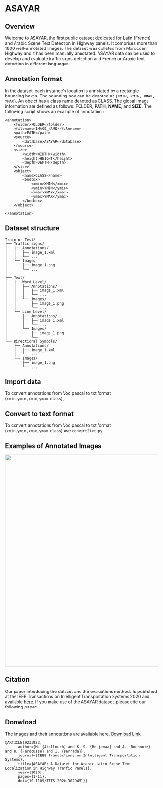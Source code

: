 # ASAYAR

## Overview
Welcome to ASAYAR, the first public dataset dedicated for Latin (French) and Arabic Scene Text Detection in Highway panels. It comprises more than 1800 well-annotated images. The dataset was colleted from Moroccan Highway and it has been manually annotated. ASAYAR data can be used to develop and evaluate traffic signs detection and French or Arabic text detection in different languages.

## Annotation format
In the dataset, each instance's location is annotated by a rectangle bounding boxes. The bounding box can be denoted as `{XMIN, YMIN, XMAX, YMAX}`. An obejct has a class name denoted as CLASS. The global image information are defined as follows: FOLDER, **PATH**, **NAME**, and **SIZE**.
The following script shows an example of annotation : 
```
<annotation>
    <folder>FOLDER</folder>
    <filename>IMAGE_NAME</filename>
    <path>PATH</path>
    <source>
        <database>ASAYAR</database>
    </source>
    <size>
        <width>WIDTH</width>
        <height>HEIGHT</height>
        <depth>DEPTH</depth>
    </size>
    <object>
        <name>CLASS</name>
        <bndbox>
            <xmin>XMIN</xmin>
            <ymin>YMIN</ymin>
            <xmax>XMAX</xmax>
            <ymax>YMAX</ymax>
        </bndbox>
    </object>
    ...
</annotation>
```

## Dataset structure
```
Train or Test/
├── Traffic signs/
│   ├── Annotations/
│   │   ├── image_1.xml
│   │   └── ...
│   └── Images
│       ├── image_1.png
│       └── ...
│       
├── Text/
│   ├── Word Level/
│   │   ├── Annotations/
│   │   │   ├── image_1.xml
│   │   │   └── ...
│   │   └── Images/
│   │       ├── image_1.png
│   │       └── ...
│   └── Line Level/
│       ├── Annotations/
│       │   ├── image_1.xml
│       │   └── ...
│       └── Images/
│           ├── image_1.png
│           └── ...
└── Directional Symbols/
    ├── Annotations/
    │   ├── image_1.xml
    │   └── ...
    └── Images/
        ├── image_1.png
        └── ...
```

## Import data
To convert annotations from Voc pascal to txt format (`xmin,ymin,xmax,ymax,class`),


## Convert to text format
To convert annotations from Voc pascal to txt format (`xmin,ymin,xmax,ymax,class`) use `convert2txt.py`.

## Examples of Annotated Images
<img src="https://vcar.github.io/ASAYAR/images/image_895.png" width="700">

## Citation
Our paper introducing the dataset and the evaluations methods is published at the IEEE Transactions on Intelligent Transportation Systems 2020 and available [here](https://ieeexplore.ieee.org/document/9233923). If you make use of the ASAYAR dataset, please cite our following paper:

## Donwload
The images and their annotations are available here. [Download Link](https://vcar.github.io/ASAYAR/)

```
@ARTICLE{9233923,
      author={M. {Akallouch} and K. S. {Boujemaa} and A. {Bouhoute} and K. {Fardousse} and I. {Berrada}},
      journal={IEEE Transactions on Intelligent Transportation Systems}, 
      title={ASAYAR: A Dataset for Arabic-Latin Scene Text Localization in Highway Traffic Panels}, 
      year={2020},
      pages={1-11},
      doi={10.1109/TITS.2020.3029451}} 

```


